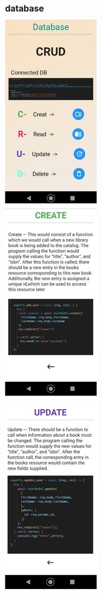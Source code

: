 # database

<p align="left">
  <img src="assets/ui_screens/crud.jpg" alt="SR GUI Opening window"
       width="300">
</p>
<p align="left">
  <img src="assets/ui_screens/create.jpg" alt="SR GUI Opening window"
       width="300">
</p>
<p align="left">
  <img src="assets/ui_screens/update.jpg" alt="SR GUI Opening window"
       width="300">
</p>
